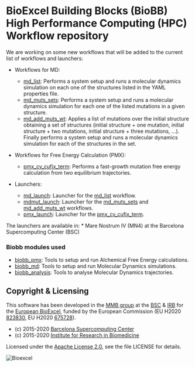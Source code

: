 # BioExcel Building Blocks (BioBB) High Performance Computing (HPC) Workflow repository


We are working on some new workflows that will be added to the current list of workflows and launchers:

* Workflows for MD:
    * [md_list](workflows/MD/md_list.py): Performs a system setup and runs a molecular dynamics simulation on each one of the structures listed in the YAML properties file.
    * [md_muts_sets](workflows/MD/md_muts_sets.py): Performs a system setup and runs a molecular dynamics simulation for each one of the listed mutations in a given structure.
    * [md_add_muts_wt](workflows/MD/md_add_muts_wt.py): Applies a list of mutations over the initial structure obtaining a set of structures (initial structure + one mutation, initial structure + two mutations, initial structure + three mutations, ...). Finally performs a system setup and runs a molecular dynamics simulation for each of the structures in the set.

* Workflows for Free Energy Calculation (PMX):
    * [pmx_cv_cufix_term](workflows/PMX/pmx_cv_cufix_term.py): Performs a fast-growth mutation free energy calculation from two equilibrium trajectories.
    
* Launchers:
    * [md_launch](MN4/md_launch.py): Launcher for the [md_list](workflows/MD/md_list.py) workflow.
    * [mdmut_launch](MN4/mdmut_launch.py): Launcher for the [md_muts_sets](workflows/MD/md_muts_sets.py) and [md_add_muts_wt](workflows/MD/md_add_muts_wt.py) workflows.
    * [pmx_launch](MN4/pmx_launch.py): Launcher for the [pmx_cv_cufix_term](workflows/PMX/pmx_cv_cufix_term.py).
    
The launchers are available in:
    * Mare Nostrum IV (MN4) at the Barcelona Supercomputing Center (BSC)

### Biobb modules used

* [biobb_pmx](https://github.com/bioexcel/biobb_pmx): Tools to setup and run Alchemical Free Energy calculations.
* [biobb_md](https://github.com/bioexcel/biobb_md): Tools to setup and run Molecular Dynamics simulations.
* [biobb_analysis](https://github.com/bioexcel/biobb_analysis): Tools to analyse Molecular Dynamics trajectories.


## Copyright & Licensing
This software has been developed in the [MMB group](http://mmb.irbbarcelona.org) at the [BSC](http://www.bsc.es/) & [IRB](https://www.irbbarcelona.org/) for the [European BioExcel](http://bioexcel.eu/), funded by the European Commission (EU H2020 [823830](http://cordis.europa.eu/projects/823830), EU H2020 [675728](http://cordis.europa.eu/projects/675728)).

* (c) 2015-2020 [Barcelona Supercomputing Center](https://www.bsc.es/)
* (c) 2015-2020 [Institute for Research in Biomedicine](https://www.irbbarcelona.org/)

Licensed under the
[Apache License 2.0](https://www.apache.org/licenses/LICENSE-2.0), see the file LICENSE for details.

![](https://bioexcel.eu/wp-content/uploads/2019/04/Bioexcell_logo_1080px_transp.png "Bioexcel")